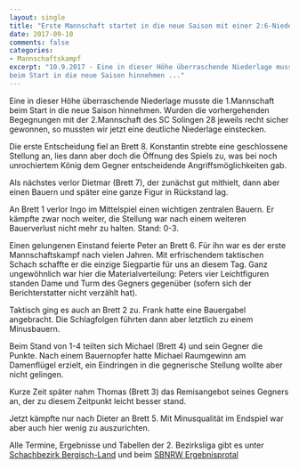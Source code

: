 ```yaml
---
layout: single
title: "Erste Mannschaft startet in die neue Saison mit einer 2:6-Niederlage"
date: 2017-09-10
comments: false
categories: 
- Mannschaftskampf
excerpt: "10.9.2017 - Eine in dieser Höhe überraschende Niederlage musste die 1.Mannschaft
beim Start in die neue Saison hinnehmen ..."
---
```


Eine in dieser Höhe überraschende Niederlage musste die 1.Mannschaft
beim Start in die neue Saison hinnehmen. Wurden die vorhergehenden
Begegnungen mit der 2.Mannschaft des SC Solingen 28 jeweils recht
sicher gewonnen, so mussten wir jetzt eine deutliche Niederlage
einstecken.

Die erste Entscheidung fiel an Brett 8. Konstantin strebte eine
geschlossene Stellung an, lies dann aber doch die Öffnung des Spiels
zu, was bei noch unrochiertem König dem Gegner entscheidende
Angriffsmöglichkeiten gab.

Als nächstes verlor Dietmar (Brett 7), der zunächst gut mithielt, dann
aber einen Bauern und später eine ganze Figur in Rückstand lag.

An Brett 1 verlor Ingo im Mittelspiel einen wichtigen zentralen
Bauern. Er kämpfte zwar noch weiter, die Stellung war nach einem
weiteren Bauerverlust nicht mehr zu halten. Stand: 0-3.

Einen gelungenen Einstand feierte Peter an Brett 6. Für ihn war es der
erste Mannschaftskampf nach vielen Jahren. Mit erfrischendem
taktischen Schach schaffte er die einzige Siegpartie für uns an diesem
Tag. Ganz ungewöhnlich war hier die Materialverteilung: Peters vier
Leichtfiguren standen Dame und Turm des Gegners gegenüber (sofern sich
der Berichterstatter nicht verzählt hat).

Taktisch ging es auch an Brett 2 zu. Frank hatte eine Bauergabel
angebracht. Die Schlagfolgen führten dann aber letztlich zu einem
Minusbauern.

Beim Stand von 1-4 teilten sich Michael (Brett 4) und sein Gegner die
Punkte. Nach einem Bauernopfer hatte Michael Raumgewinn am Damenflügel
erzielt, ein Eindringen in die gegnerische Stellung wollte aber nicht
gelingen.

Kurze Zeit später nahm Thomas (Brett 3) das Remisangebot seines
Gegners an, der zu diesem Zeitpunkt leicht besser stand.

Jetzt kämpfte nur nach Dieter an Brett 5. Mit Minusqualität im
Endspiel war aber auch hier wenig zu auszurichten.

Alle Termine, Ergebnisse und Tabellen der 2. Bezirksliga gibt es unter
[Schachbezirk Bergisch-Land](http://www.sbbl.org/) und beim
[SBNRW Ergebnisprotal](https://nrw.svw.info/ergebnisse/show/2017/2267/termin/)
